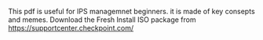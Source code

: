 This pdf is useful for IPS managemnet beginners.
it is made of key consepts and memes.
Download the Fresh Install ISO package from https://supportcenter.checkpoint.com/
